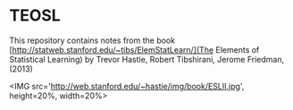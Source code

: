 # TEOSL
This repository contains notes from the book [http://statweb.stanford.edu/~tibs/ElemStatLearn/](The Elements of Statistical Learning) by Trevor Hastie, Robert Tibshirani, Jerome Friedman, (2013)

<IMG src='http://web.stanford.edu/~hastie/img/book/ESLII.jpg', height=20%, width=20%> <P>

